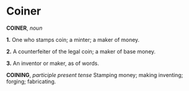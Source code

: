 # Coiner

**COINER**, _noun_

**1.** One who stamps coin; a minter; a maker of money.

**2.** A counterfeiter of the legal coin; a maker of base money.

**3.** An inventor or maker, as of words.

**COINING**, _participle present tense_ Stamping money; making inventing; forging; fabricating.